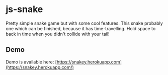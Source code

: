 # js-snake
Pretty simple snake game but with some cool features. This snake probably one which can be finished, because it has time-travelling. Hold space to back in time when you didn't collide with your tail!

## Demo
Demo is available here: [https://snakey.herokuapp.com](https://snakey.herokuapp.com/)
